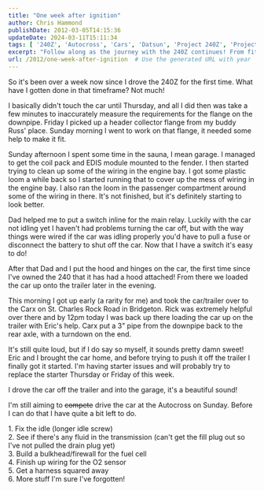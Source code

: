 ```yaml
---
title: "One week after ignition"
author: Chris Hammond
publishDate: 2012-03-05T14:15:36
updateDate: 2024-03-11T15:11:34
tags: [ '240Z', 'Autocross', 'Cars', 'Datsun', 'Project 240Z', 'Project240z', 'Project240Zcom' ]
excerpt: "Follow along as the journey with the 240Z continues! From fitting flanges to fixing wiring, this project is coming along with some exciting upgrades ahead."
url: /2012/one-week-after-ignition  # Use the generated URL with year
---
```

<p>So it's been over a week now since I drove the 240Z for the first time. What have I gotten done in that timeframe? Not much!</p> <p>I basically didn't touch the car until Thursday, and all I did then was take a few minutes to inaccurately measure the requirements for the flange on the downpipe. Friday I picked up a header collector flange from my buddy Russ' place. Sunday morning I went to work on that flange, it needed some help to make it fit.</p> <p>Sunday afternoon I spent some time in the sauna, I mean garage. I managed to get the coil pack and EDIS module mounted to the fender. I then started trying to clean up some of the wiring in the engine bay. I got some plastic loom a while back so I started running that to cover up the mess of wiring in the engine bay. I also ran the loom in the passenger compartment around some of the wiring in there. It's not finished, but it's definitely starting to look better.</p> <p>Dad helped me to put a switch inline for the main relay. Luckily with the car not idling yet I haven't had problems turning the car off, but with the way things were wired if the car was idling properly you'd have to pull a fuse or disconnect the battery to shut off the car. Now that I have a switch it's easy to do!</p> <p>After that Dad and I put the hood and hinges on the car, the first time since I've owned the 240 that it has had a hood attached! From there we loaded the car up onto the trailer later in the evening.</p> <p>This morning I got up early (a rarity for me) and took the car/trailer over to the Carx on St. Charles Rock Road in Bridgeton. Rick was extremely helpful over there and by 12pm today I was back up there loading the car up on the trailer with Eric's help. Carx put a 3&quot; pipe from the downpipe back to the rear axle, with a turndown on the end.</p> <p>It's still quite loud, but if I do say so myself, it sounds pretty damn sweet! Eric and I brought the car home, and before trying to push it off the trailer I finally got it started. I'm having starter issues and will probably try to replace the starter Thursday or Friday of this week.</p> <p>I drove the car off the trailer and into the garage, it's a beautiful sound!</p> <p>I'm still aiming to <s>compete</s> drive&nbsp;the car at the Autocross on Sunday. Before I can do that I have quite a bit left to do.</p> <p>1. Fix the idle (longer idle screw)<br /> 2. See if there's any fluid in the transmission (can't get the fill plug out so I've not pulled the drain plug yet)<br /> 3. Build a bulkhead/firewall for the fuel cell<br /> 4. Finish up wiring for the O2 sensor<br /> 5. Get a harness squared away<br /> 6. More stuff I'm sure I've forgotten!</p>


